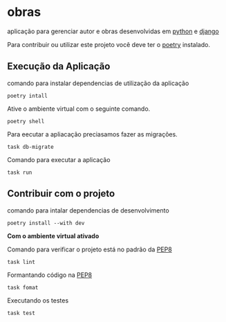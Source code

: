 # obras

aplicação para gerenciar autor e obras desenvolvidas em [python](https://python.org.br/) e [django](https://www.djangoproject.com/)

Para contribuir ou utilizar este projeto você deve ter o [poetry](https://python-poetry.org/) instalado.

## Execução da Aplicação

comando para instalar dependencias de utilização da aplicação

    poetry intall

Ative o ambiente virtual com o seguinte comando.

    poetry shell

Para eecutar a apliacação preciasamos fazer as migrações.

    task db-migrate

Comando para executar a aplicação

    task run

## Contribuir com o projeto

 comando para intalar dependencias de desenvolvimento

    poetry install --with dev

**Com o ambiente virtual ativado**

Comando para verificar o projeto está no padrão da [PEP8](https://peps.python.org/pep-0008/)

    task lint

Formantando código na [PEP8](https://peps.python.org/pep-0008/)

    task fomat

Executando os testes

    task test

